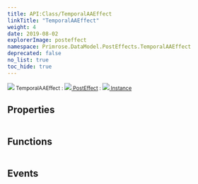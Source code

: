 ```yaml
---
title: API:Class/TemporalAAEffect
linkTitle: "TemporalAAEffect"
weight: 4
date: 2019-08-02
explorerImage: posteffect
namespace: Primrose.DataModel.PostEffects.TemporalAAEffect
deprecated: false
no_list: true
toc_hide: true
---
```

<small class="inheritance">
<span class="" href="/docs/api-reference/Class/TemporalAAEffect"><img src="/icons/silk/posteffect.png"/>&nbsp;TemporalAAEffect</span>&nbsp;:&nbsp;<a class="" href="/docs/api-reference/Class/PostEffect"><img src="/icons/silk/posteffect.png"/>&nbsp;PostEffect</a>&nbsp;:&nbsp;<a class="" href="/docs/api-reference/Class/Instance"><img src="/icons/silk/default.png"/>&nbsp;Instance</a></small>
 
## Properties
 
<table class="studiohide">
<tbody>
</tbody>
</table>
 
## Functions
 
<table class="studiohide">
<tbody>
</tbody>
</table>
 
## Events
 
<table class="studiohide">
<tbody>
</tbody>
</table>
<b>
</b>
<div class="inheritors">
<ul class="root">
</ul>
</div>
